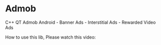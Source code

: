 # Admob

C++ QT Admob Android - Banner Ads - Interstitial Ads - Rewarded Video Ads

How to use this lib, Please watch this video:
